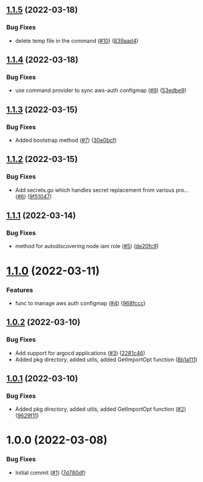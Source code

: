 ## [1.1.5](https://github.com/catalystsquad/pulumi-modules-go/compare/v1.1.4...v1.1.5) (2022-03-18)


### Bug Fixes

* delete temp file in the command ([#10](https://github.com/catalystsquad/pulumi-modules-go/issues/10)) ([839aad4](https://github.com/catalystsquad/pulumi-modules-go/commit/839aad47057030bb39d3154da4f3aa94e033fdb1))

## [1.1.4](https://github.com/catalystsquad/pulumi-modules-go/compare/v1.1.3...v1.1.4) (2022-03-18)


### Bug Fixes

* use command provider to sync aws-auth configmap ([#9](https://github.com/catalystsquad/pulumi-modules-go/issues/9)) ([53edbe9](https://github.com/catalystsquad/pulumi-modules-go/commit/53edbe9ec56130471b9ce0227f47694b797ade40))

## [1.1.3](https://github.com/catalystsquad/pulumi-modules-go/compare/v1.1.2...v1.1.3) (2022-03-15)


### Bug Fixes

* Added bootstrap method ([#7](https://github.com/catalystsquad/pulumi-modules-go/issues/7)) ([30e0bcf](https://github.com/catalystsquad/pulumi-modules-go/commit/30e0bcf900700e603ce6f1ba9575640f1a1d3fce))

## [1.1.2](https://github.com/catalystsquad/pulumi-modules-go/compare/v1.1.1...v1.1.2) (2022-03-15)


### Bug Fixes

* Add secrets.go which handles secret replacement from various pro… ([#6](https://github.com/catalystsquad/pulumi-modules-go/issues/6)) ([9f51047](https://github.com/catalystsquad/pulumi-modules-go/commit/9f510470d72101a7373b7f11d4e005f97fbbcc41))

## [1.1.1](https://github.com/catalystsquad/pulumi-modules-go/compare/v1.1.0...v1.1.1) (2022-03-14)


### Bug Fixes

* method for autodiscovering node iam role ([#5](https://github.com/catalystsquad/pulumi-modules-go/issues/5)) ([de20fc9](https://github.com/catalystsquad/pulumi-modules-go/commit/de20fc921cd3db419143180f69a57ef5db70c0be))

# [1.1.0](https://github.com/catalystsquad/pulumi-modules-go/compare/v1.0.2...v1.1.0) (2022-03-11)


### Features

* func to manage aws auth configmap ([#4](https://github.com/catalystsquad/pulumi-modules-go/issues/4)) ([968fccc](https://github.com/catalystsquad/pulumi-modules-go/commit/968fccc3c9daaf6333158a28a1cd60e18fc53833))

## [1.0.2](https://github.com/catalystsquad/pulumi-modules-go/compare/v1.0.1...v1.0.2) (2022-03-10)


### Bug Fixes

* Add support for argocd applications ([#3](https://github.com/catalystsquad/pulumi-modules-go/issues/3)) ([2281c46](https://github.com/catalystsquad/pulumi-modules-go/commit/2281c461e0a2b696a24045942e8c9652aaa05442))
* Added pkg directory, added utils, added GetImportOpt function ([8b1a111](https://github.com/catalystsquad/pulumi-modules-go/commit/8b1a111cad4c1d1b039b94bac49634958f00ef42))

## [1.0.1](https://github.com/catalystsquad/pulumi-modules-go/compare/v1.0.0...v1.0.1) (2022-03-10)


### Bug Fixes

* Added pkg directory, added utils, added GetImportOpt function ([#2](https://github.com/catalystsquad/pulumi-modules-go/issues/2)) ([9629f11](https://github.com/catalystsquad/pulumi-modules-go/commit/9629f11e32b400c3a1bf195a9b30ac0f6987e563))

# 1.0.0 (2022-03-08)


### Bug Fixes

* Initial commit ([#1](https://github.com/catalystsquad/pulumi-modules-go/issues/1)) ([7d780df](https://github.com/catalystsquad/pulumi-modules-go/commit/7d780dfe0fe23800f593502b00336851b6dd6f68))
